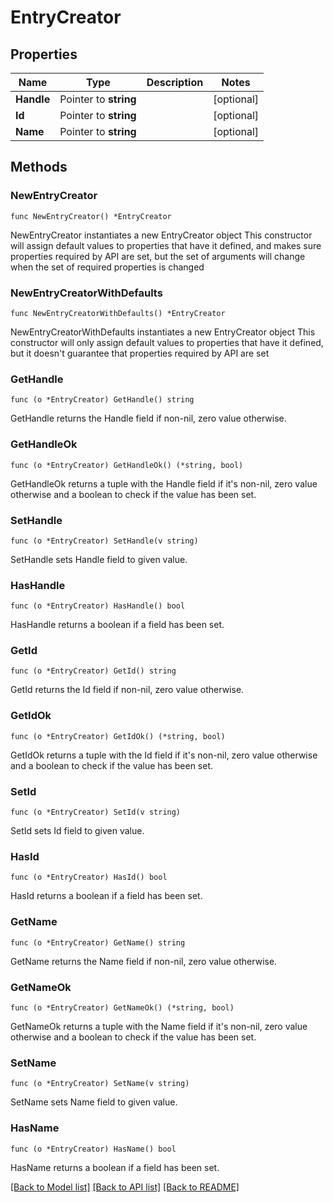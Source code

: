 # EntryCreator

## Properties

Name | Type | Description | Notes
------------ | ------------- | ------------- | -------------
**Handle** | Pointer to **string** |  | [optional] 
**Id** | Pointer to **string** |  | [optional] 
**Name** | Pointer to **string** |  | [optional] 

## Methods

### NewEntryCreator

`func NewEntryCreator() *EntryCreator`

NewEntryCreator instantiates a new EntryCreator object
This constructor will assign default values to properties that have it defined,
and makes sure properties required by API are set, but the set of arguments
will change when the set of required properties is changed

### NewEntryCreatorWithDefaults

`func NewEntryCreatorWithDefaults() *EntryCreator`

NewEntryCreatorWithDefaults instantiates a new EntryCreator object
This constructor will only assign default values to properties that have it defined,
but it doesn't guarantee that properties required by API are set

### GetHandle

`func (o *EntryCreator) GetHandle() string`

GetHandle returns the Handle field if non-nil, zero value otherwise.

### GetHandleOk

`func (o *EntryCreator) GetHandleOk() (*string, bool)`

GetHandleOk returns a tuple with the Handle field if it's non-nil, zero value otherwise
and a boolean to check if the value has been set.

### SetHandle

`func (o *EntryCreator) SetHandle(v string)`

SetHandle sets Handle field to given value.

### HasHandle

`func (o *EntryCreator) HasHandle() bool`

HasHandle returns a boolean if a field has been set.

### GetId

`func (o *EntryCreator) GetId() string`

GetId returns the Id field if non-nil, zero value otherwise.

### GetIdOk

`func (o *EntryCreator) GetIdOk() (*string, bool)`

GetIdOk returns a tuple with the Id field if it's non-nil, zero value otherwise
and a boolean to check if the value has been set.

### SetId

`func (o *EntryCreator) SetId(v string)`

SetId sets Id field to given value.

### HasId

`func (o *EntryCreator) HasId() bool`

HasId returns a boolean if a field has been set.

### GetName

`func (o *EntryCreator) GetName() string`

GetName returns the Name field if non-nil, zero value otherwise.

### GetNameOk

`func (o *EntryCreator) GetNameOk() (*string, bool)`

GetNameOk returns a tuple with the Name field if it's non-nil, zero value otherwise
and a boolean to check if the value has been set.

### SetName

`func (o *EntryCreator) SetName(v string)`

SetName sets Name field to given value.

### HasName

`func (o *EntryCreator) HasName() bool`

HasName returns a boolean if a field has been set.


[[Back to Model list]](../README.md#documentation-for-models) [[Back to API list]](../README.md#documentation-for-api-endpoints) [[Back to README]](../README.md)


